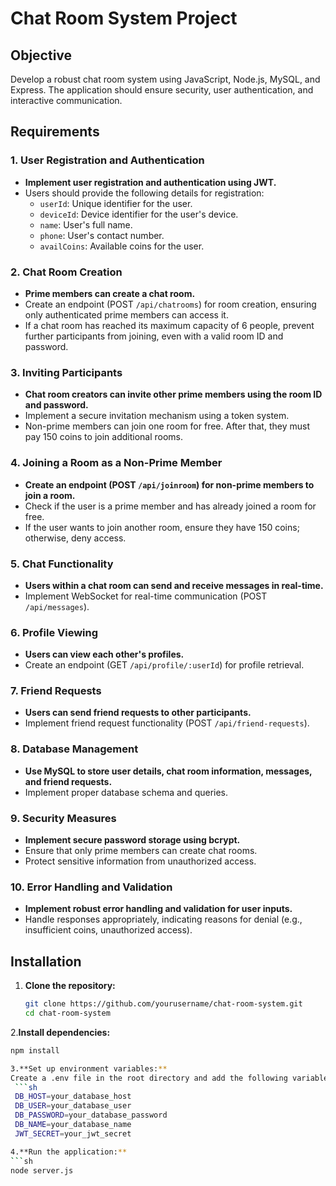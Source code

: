 # Chat Room System Project

## Objective
Develop a robust chat room system using JavaScript, Node.js, MySQL, and Express. The application should ensure security, user authentication, and interactive communication.

## Requirements

### 1. User Registration and Authentication
- **Implement user registration and authentication using JWT.**
- Users should provide the following details for registration:
  - `userId`: Unique identifier for the user.
  - `deviceId`: Device identifier for the user's device.
  - `name`: User's full name.
  - `phone`: User's contact number.
  - `availCoins`: Available coins for the user.

### 2. Chat Room Creation
- **Prime members can create a chat room.**
- Create an endpoint (POST `/api/chatrooms`) for room creation, ensuring only authenticated prime members can access it.
- If a chat room has reached its maximum capacity of 6 people, prevent further participants from joining, even with a valid room ID and password.

### 3. Inviting Participants
- **Chat room creators can invite other prime members using the room ID and password.**
- Implement a secure invitation mechanism using a token system.
- Non-prime members can join one room for free. After that, they must pay 150 coins to join additional rooms.

### 4. Joining a Room as a Non-Prime Member
- **Create an endpoint (POST `/api/joinroom`) for non-prime members to join a room.**
- Check if the user is a prime member and has already joined a room for free.
- If the user wants to join another room, ensure they have 150 coins; otherwise, deny access.

### 5. Chat Functionality
- **Users within a chat room can send and receive messages in real-time.**
- Implement WebSocket for real-time communication (POST `/api/messages`).

### 6. Profile Viewing
- **Users can view each other's profiles.**
- Create an endpoint (GET `/api/profile/:userId`) for profile retrieval.

### 7. Friend Requests
- **Users can send friend requests to other participants.**
- Implement friend request functionality (POST `/api/friend-requests`).

### 8. Database Management
- **Use MySQL to store user details, chat room information, messages, and friend requests.**
- Implement proper database schema and queries.

### 9. Security Measures
- **Implement secure password storage using bcrypt.**
- Ensure that only prime members can create chat rooms.
- Protect sensitive information from unauthorized access.

### 10. Error Handling and Validation
- **Implement robust error handling and validation for user inputs.**
- Handle responses appropriately, indicating reasons for denial (e.g., insufficient coins, unauthorized access).

## Installation

1. **Clone the repository:**
   ```sh
   git clone https://github.com/yourusername/chat-room-system.git
   cd chat-room-system

2.**Install dependencies:**
   ```sh
   npm install

3.**Set up environment variables:**
  Create a .env file in the root directory and add the following variables:
    ```sh
    DB_HOST=your_database_host
    DB_USER=your_database_user
    DB_PASSWORD=your_database_password
    DB_NAME=your_database_name
    JWT_SECRET=your_jwt_secret

4.**Run the application:**
   ```sh
   node server.js


